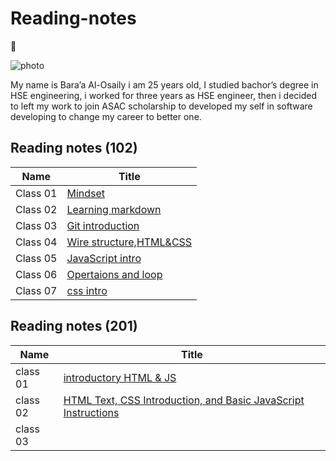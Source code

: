 # Reading-notes

:notebook:

![photo](https://www.goodcore.co.uk/blog/wp-content/uploads/2019/08/what-is-coding.png)

My name is Bara’a Al-Osaily i am 25 years old, I studied bachor’s degree in HSE engineering, i worked for three years as HSE engineer, then i decided to left my work to join ASAC scholarship to developed my self in software developing to change my career to better one.

## Reading notes (102)

Name|Title
---|---
Class 01|[Mindset](midsit.md)
Class 02|[Learning markdown](read1.md)
Class 03|[Git introduction](read2.md)
Class 04|[Wire structure,HTML&CSS](read3.md)
Class 05|[JavaScript intro](read4.md)
Class 06|[Opertaions and loop](read5.md)
Class 07|[css intro](read6.md)

## Reading notes (201)

Name|Title
---|---
class 01|[introductory HTML & JS](class01.md)
class 02|[HTML Text, CSS Introduction, and Basic JavaScript Instructions](class02.md)
class 03|
